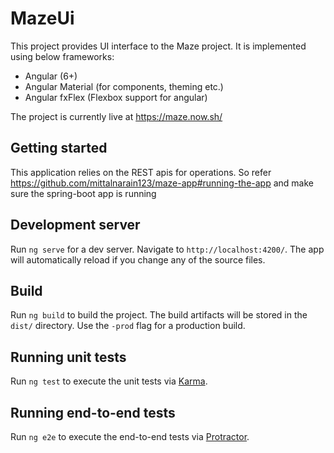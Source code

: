 # MazeUi

This project provides UI interface to the Maze project. It is implemented using below frameworks:
- Angular (6+)
- Angular Material (for components, theming etc.)
- Angular fxFlex (Flexbox support for angular)

The project is currently live at https://maze.now.sh/

## Getting started

This application relies on the REST apis for operations. So refer https://github.com/mittalnarain123/maze-app#running-the-app and make sure the spring-boot app is running

## Development server

Run `ng serve` for a dev server. Navigate to `http://localhost:4200/`. The app will automatically reload if you change any of the source files.

## Build

Run `ng build` to build the project. The build artifacts will be stored in the `dist/` directory. Use the `-prod` flag for a production build.

## Running unit tests

Run `ng test` to execute the unit tests via [Karma](https://karma-runner.github.io).

## Running end-to-end tests

Run `ng e2e` to execute the end-to-end tests via [Protractor](http://www.protractortest.org/).

